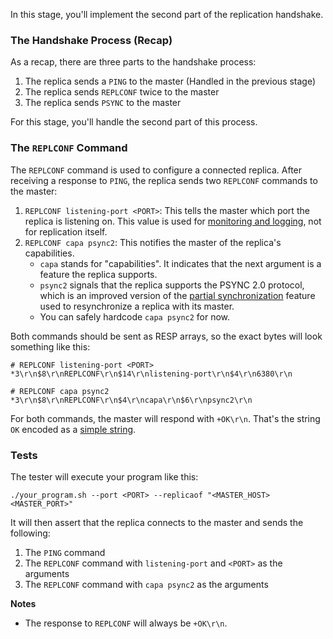 In this stage, you'll implement the second part of the replication handshake.

### The Handshake Process (Recap)

As a recap, there are three parts to the handshake process:

1. The replica sends a `PING` to the master (Handled in the previous stage)
2. The replica sends `REPLCONF` twice to the master
3. The replica sends `PSYNC` to the master

For this stage, you'll handle the second part of this process.

### The `REPLCONF` Command

The `REPLCONF` command is used to configure a connected replica. After receiving a response to `PING`, the replica sends two `REPLCONF` commands to the master:

1. `REPLCONF listening-port <PORT>`: This tells the master which port the replica is listening on. This value is used for [monitoring and logging](https://github.com/redis/redis/blob/90178712f6eccf1e5b61daa677c5c103114bda3a/src/replication.c#L107-L130), not for replication itself.
2. `REPLCONF capa psync2`: This notifies the master of the replica's capabilities.
   - `capa` stands for "capabilities". It indicates that the next argument is a feature the replica supports.
   - `psync2` signals that the replica supports the PSYNC 2.0 protocol, which is an improved version of the [partial synchronization](https://redis.io/docs/latest/operate/oss_and_stack/management/replication/) feature used to resynchronize a replica with its master.
   - You can safely hardcode `capa psync2` for now.

Both commands should be sent as RESP arrays, so the exact bytes will look something like this:

```
# REPLCONF listening-port <PORT>
*3\r\n$8\r\nREPLCONF\r\n$14\r\nlistening-port\r\n$4\r\n6380\r\n

# REPLCONF capa psync2
*3\r\n$8\r\nREPLCONF\r\n$4\r\ncapa\r\n$6\r\npsync2\r\n
```

For both commands, the master will respond with `+OK\r\n`. That's the string `OK` encoded as a [simple string](https://redis.io/docs/latest/develop/reference/protocol-spec/#simple-strings).

### Tests

The tester will execute your program like this:

```
./your_program.sh --port <PORT> --replicaof "<MASTER_HOST> <MASTER_PORT>"
```

It will then assert that the replica connects to the master and sends the following:

1. The `PING` command
2. The `REPLCONF` command with `listening-port` and `<PORT>` as the arguments
3. The `REPLCONF` command with `capa psync2` as the arguments

**Notes**

- The response to `REPLCONF` will always be `+OK\r\n`.
